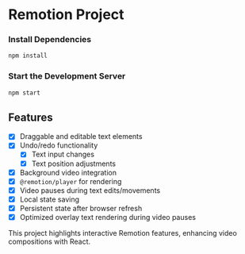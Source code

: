 # Remotion Project

### Install Dependencies

```bash
npm install
```

### Start the Development Server

```bash
npm start
```

## Features

- [x] Draggable and editable text elements
- [x] Undo/redo functionality
  - [x] Text input changes
  - [x] Text position adjustments
- [x] Background video integration
- [x] `@remotion/player` for rendering
- [x] Video pauses during text edits/movements
- [x] Local state saving
- [x] Persistent state after browser refresh
- [x] Optimized overlay text rendering during video pauses

This project highlights interactive Remotion features, enhancing video compositions with React.